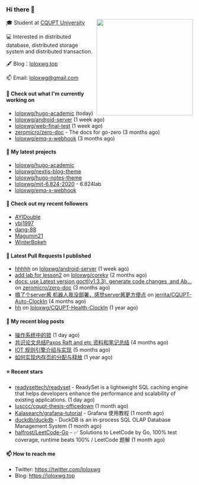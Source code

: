 ### Hi there 👋

<img align="right" src="https://raw.githubusercontent.com/muesli/muesli/master/assets/termenv.png" width="260">
 
🎓 Student at [CQUPT University](https://www.cqupt.edu.cn/)

💻 Interested in distributed database, distributed storage system and distributed transaction.

🖋 Blog：[loloxwg.top](https://loloxwg.top)



📫 Email: [loloxwg@gmail.com](mailto:loloxwg@gmail.com)



#### 👷 Check out what I'm currently working on

- [loloxwg/hugo-academic](https://github.com/loloxwg/hugo-academic) (today)
- [loloxwg/android-server](https://github.com/loloxwg/android-server) (1 week ago)
- [loloxwg/web-final-test](https://github.com/loloxwg/web-final-test) (1 week ago)
- [zeromicro/zero-doc](https://github.com/zeromicro/zero-doc) - The docs for go-zero (3 months ago)
- [loloxwg/emq-x-webhook](https://github.com/loloxwg/emq-x-webhook) (3 months ago)

#### 🌱 My latest projects

- [loloxwg/hugo-academic](https://github.com/loloxwg/hugo-academic)
- [loloxwg/nextjs-blog-theme](https://github.com/loloxwg/nextjs-blog-theme)
- [loloxwg/hugo-notes-theme](https://github.com/loloxwg/hugo-notes-theme)
- [loloxwg/mit-6.824-2020](https://github.com/loloxwg/mit-6.824-2020) - 6.824lab
- [loloxwg/emq-x-webhook](https://github.com/loloxwg/emq-x-webhook)

#### 👯 Check out my recent followers

- [AYIDouble](https://github.com/AYIDouble)
- [ybj1997](https://github.com/ybj1997)
- [dang-88](https://github.com/dang-88)
- [Magumin21](https://github.com/Magumin21)
- [WinterBokeh](https://github.com/WinterBokeh)

#### 🔨 Latest Pull Requests I published

- [hhhhh](https://github.com/loloxwg/android-server/pull/1) on [loloxwg/android-server](https://github.com/loloxwg/android-server) (1 week ago)
- [add lab for lesson2](https://github.com/loloxwg/corekv/pull/1) on [loloxwg/corekv](https://github.com/loloxwg/corekv) (2 months ago)
- [docs: use Latest version goctl(v1.3.3), generate code changes ,and Ab…](https://github.com/zeromicro/zero-doc/pull/121) on [zeromicro/zero-doc](https://github.com/zeromicro/zero-doc) (3 months ago)
- [搞了个server酱 机器人我没部署，感觉server酱更方便点](https://github.com/jerrita/CQUPT-Auto-ClockIn/pull/2) on [jerrita/CQUPT-Auto-ClockIn](https://github.com/jerrita/CQUPT-Auto-ClockIn) (4 months ago)
- [hh](https://github.com/loloxwg/CQUPT-Health-ClockIn/pull/1) on [loloxwg/CQUPT-Health-ClockIn](https://github.com/loloxwg/CQUPT-Health-ClockIn) (1 year ago)

#### 📜 My recent blog posts

- [操作系统中的锁](https://loloxwg.top/post/%E9%94%81/) (1 day ago)
- [共识论文总结Paxos Raft and etc 资料和笔记总结](https://loloxwg.top/post/%E5%85%B1%E8%AF%86%E8%AE%BA%E6%96%87%E6%80%BB%E7%BB%93paxos-raft-and-etc-%E8%B5%84%E6%96%99%E5%92%8C%E7%AC%94%E8%AE%B0%E6%80%BB%E7%BB%93/) (4 months ago)
- [IOT 规则引擎介绍与实现](https://loloxwg.top/post/iot%E8%A7%84%E5%88%99%E5%BC%95%E6%93%8E/) (5 months ago)
- [如何实现内存页的分配与释放](https://loloxwg.top/post/%E5%A6%82%E4%BD%95%E5%AE%9E%E7%8E%B0%E5%86%85%E5%AD%98%E9%A1%B5%E7%9A%84%E5%88%86%E9%85%8D%E4%B8%8E%E9%87%8A%E6%94%BE/) (1 year ago)

#### ⭐ Recent stars

- [readysettech/readyset](https://github.com/readysettech/readyset) - ReadySet is a lightweight SQL caching engine that helps developers enhance the performance and scalability of existing applications.  (1 day ago)
- [lusccc/cqupt-thesis-officedown](https://github.com/lusccc/cqupt-thesis-officedown) (1 month ago)
- [Kalasearch/grafana-tutorial](https://github.com/Kalasearch/grafana-tutorial) - Grafana 使用教程 (1 month ago)
- [duckdb/duckdb](https://github.com/duckdb/duckdb) - DuckDB is an in-process SQL OLAP Database Management System (1 month ago)
- [halfrost/LeetCode-Go](https://github.com/halfrost/LeetCode-Go) - ✅ Solutions to LeetCode by Go, 100% test coverage, runtime beats 100% / LeetCode 题解 (1 month ago)

#### 📫 How to reach me

- Twitter: https://twitter.com/loloxwg
- Blog: https://loloxwg.top


